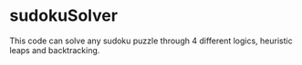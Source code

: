 # sudokuSolver
This code can solve any sudoku puzzle through 4 different logics, heuristic leaps and backtracking.

